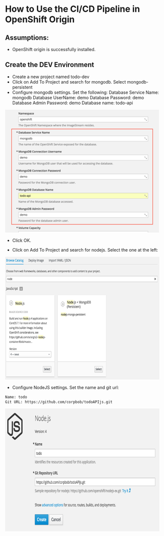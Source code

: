 # How to Use the CI/CD Pipeline in OpenShift Origin

## Assumptions:
- OpenShift origin is successfully installed.

## Create the DEV Environment

- Create a new project named todo-dev
- Click on Add To Project and search for mongodb. Select mongodb-persistent
- Configure mongodb settings. Set the following:
Database Service Name: mongodb
Database UserName: demo
Database Password: demo
Database Admin Password: demo
Database name: todo-api


<img src="images/cicd_mongodb_settings.png" height="400px">

- Click OK.

- Click on Add To Project and search for nodejs. Select the one at the left:

<img src="images/cicd_node_js.png" height=400px>

- Configure NodeJS settings. Set the name and git url:

```
Name: todo
Git URL: https://github.com/corpbob/todoAPIjs.git
```

<img src="images/cicd_nodejs_settings1.png" height=400px>



